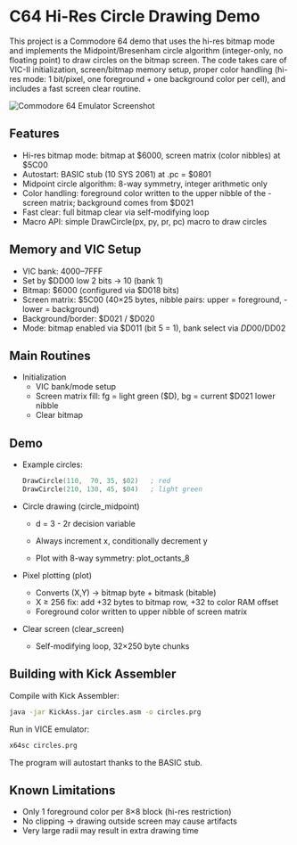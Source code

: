 # C64 Hi-Res Circle Drawing Demo
This project is a Commodore 64 demo that uses the hi-res bitmap mode and implements the Midpoint/Bresenham circle algorithm (integer-only, no floating point) to draw circles on the bitmap screen. The code takes care of VIC-II initialization, screen/bitmap memory setup, proper color handling (hi-res mode: 1 bit/pixel, one foreground + one background color per cell), and includes a fast screen clear routine.

![Commodore 64 Emulator Screenshot](https://github.com/zstarczali/circles/raw/main/images/circles.png) 

## Features
- Hi-res bitmap mode: bitmap at $6000, screen matrix (color nibbles) at $5C00
- Autostart: BASIC stub (10 SYS 2061) at .pc = $0801
- Midpoint circle algorithm: 8-way symmetry, integer arithmetic only
- Color handling: foreground color written to the upper nibble of the - screen matrix; background comes from $D021
- Fast clear: full bitmap clear via self-modifying loop
- Macro API: simple DrawCircle(px, py, pr, pc) macro to draw circles

## Memory and VIC Setup

- VIC bank: $4000–$7FFF
- Set by $DD00 low 2 bits → 10 (bank 1)
- Bitmap: $6000 (configured via $D018 bits)
- Screen matrix: $5C00 (40×25 bytes, nibble pairs: upper = foreground, - lower = background)
- Background/border: $D021 / $D020
- Mode: bitmap enabled via $D011 (bit 5 = 1), bank select via $DD00/$DD02

## Main Routines

- Initialization
    - VIC bank/mode setup
    - Screen matrix fill: fg = light green ($D), bg = current $D021 lower nibble
    - Clear bitmap

## Demo

 - Example circles:

    ```asm
    DrawCircle(110,  70, 35, $02)   ; red
    DrawCircle(210, 130, 45, $04)   ; light green
    ```


- Circle drawing (circle_midpoint)

    - d = 3 - 2r decision variable
    - Always increment x, conditionally decrement y

    - Plot with 8-way symmetry: plot_octants_8

- Pixel plotting (plot)
    - Converts (X,Y) → bitmap byte + bitmask (bitable)
    - X ≥ 256 fix: add +32 bytes to bitmap row, +32 to color RAM offset
    - Foreground color written to upper nibble of screen matrix

- Clear screen (clear_screen)
    - Self-modifying loop, 32×250 byte chunks

## Building with Kick Assembler
Compile with Kick Assembler:

```bash
java -jar KickAss.jar circles.asm -o circles.prg
```
Run in VICE emulator:
```bash
x64sc circles.prg
```

The program will autostart thanks to the BASIC stub.

## Known Limitations
- Only 1 foreground color per 8×8 block (hi-res restriction)
- No clipping → drawing outside screen may cause artifacts
- Very large radii may result in extra drawing time
